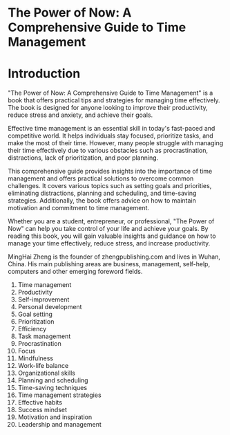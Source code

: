 # The Power of Now: A Comprehensive Guide to Time Management

# Introduction

"The Power of Now: A Comprehensive Guide to Time Management" is a book that offers practical tips and strategies for managing time effectively. The book is designed for anyone looking to improve their productivity, reduce stress and anxiety, and achieve their goals.

Effective time management is an essential skill in today's fast-paced and competitive world. It helps individuals stay focused, prioritize tasks, and make the most of their time. However, many people struggle with managing their time effectively due to various obstacles such as procrastination, distractions, lack of prioritization, and poor planning.

This comprehensive guide provides insights into the importance of time management and offers practical solutions to overcome common challenges. It covers various topics such as setting goals and priorities, eliminating distractions, planning and scheduling, and time-saving strategies. Additionally, the book offers advice on how to maintain motivation and commitment to time management.

Whether you are a student, entrepreneur, or professional, "The Power of Now" can help you take control of your life and achieve your goals. By reading this book, you will gain valuable insights and guidance on how to manage your time effectively, reduce stress, and increase productivity.


MingHai Zheng is the founder of zhengpublishing.com and lives in Wuhan, China. His main publishing areas are business, management, self-help, computers and other emerging foreword fields.



1. Time management
2. Productivity
3. Self-improvement
4. Personal development
5. Goal setting
6. Prioritization
7. Efficiency
8. Task management
9. Procrastination
10. Focus
11. Mindfulness
12. Work-life balance
13. Organizational skills
14. Planning and scheduling
15. Time-saving techniques
16. Time management strategies
17. Effective habits
18. Success mindset
19. Motivation and inspiration
20. Leadership and management

